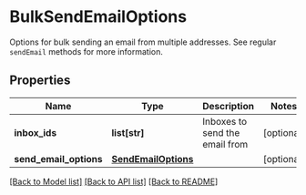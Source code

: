 # BulkSendEmailOptions

Options for bulk sending an email from multiple addresses. See regular `sendEmail` methods for more information.
## Properties
Name | Type | Description | Notes
------------ | ------------- | ------------- | -------------
**inbox_ids** | **list[str]** | Inboxes to send the email from | [optional] 
**send_email_options** | [**SendEmailOptions**](SendEmailOptions.md) |  | [optional] 

[[Back to Model list]](../README.md#documentation-for-models) [[Back to API list]](../README.md#documentation-for-api-endpoints) [[Back to README]](../README.md)


